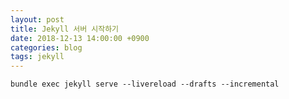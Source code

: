 ```yaml
---
layout: post
title: Jekyll 서버 시작하기
date: 2018-12-13 14:00:00 +0900
categories: blog
tags: jekyll
---
```


```shell
bundle exec jekyll serve --livereload --drafts --incremental
```